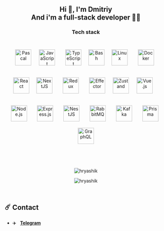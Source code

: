 ## <div align="center">Hi 👋, I'm Dmitriy</div><div align="center">And i'm a full-stack developer 👨‍💻</div>  
 
<div align="center"><h3>Tech stack</h3></div>
<br>
<div align="center">  
<a href="https://www.freepascal.org/" target="_blank"><img style="margin: 10px" src="https://is3-ssl.mzstatic.com/image/thumb/Purple113/v4/7c/75/af/7c75af6d-f246-5a3f-6c2a-350fa90f956c/AppIcon-0-0-1x_U007emarketing-0-0-0-7-0-0-sRGB-0-0-0-GLES2_U002c0-512MB-85-220-0-0.png/512x512bb.jpg" alt="Pascal" height="50" /></a>
<a href="https://www.javascript.com/" target="_blank"><img style="margin: 10px" src="https://profilinator.rishav.dev/skills-assets/javascript-original.svg" alt="JavaScript" height="50" /></a> 
  &nbsp
<a href="https://www.typescriptlang.org/" target="_blank"><img style="margin: 10px" src="https://profilinator.rishav.dev/skills-assets/typescript-original.svg" alt="TypeScript" height="50" /></a>
  &nbsp
<a href="https://www.gnu.org/software/bash/" target="_blank"><img margin="40px" src="https://profilinator.rishav.dev/skills-assets/gnu_bash-icon.svg" alt="Bash" height="50" /></a>
  &nbsp
<a href="https://www.linux.org/" target="_blank"><img style="margin: 10px" src="https://profilinator.rishav.dev/skills-assets/linux-original.svg" alt="Linux" height="50" /></a>
  &nbsp
<a href="https://www.docker.com/" target="_blank"><img style="margin: 10px" src="https://profilinator.rishav.dev/skills-assets/docker-original-wordmark.svg" alt="Docker" height="50" /></a>
  &nbsp
</div>  

<br>

<div align="center">  
<a href="https://reactjs.org/" target="_blank"><img src="https://profilinator.rishav.dev/skills-assets/react-original-wordmark.svg" alt="React" height="50" /></a>
  &nbsp
<a href="https://nextjs.org/" target="_blank"><img style="margin: 10px" src="https://profilinator.rishav.dev/skills-assets/nextjs.png" alt="NextJS" height="50" /></a>
  &nbsp
<a href="https://redux.js.org/" target="_blank"><img style="margin: 10px" src="https://profilinator.rishav.dev/skills-assets/redux-original.svg" alt="Redux" height="50" /></a>
  &nbsp
 <a href="https://effector.dev/" target="_blank"><img style="margin: 10px" src="https://effector.dev/img/comet.png" alt="Effector" height="50" /></a>
 <a href="https://www.npmjs.com/package/zustand" target="_blank"><img style="margin: 10px" src="https://repository-images.githubusercontent.com/180328715/fca49300-e7f1-11ea-9f51-cfd949b31560" alt="Zustand" height="50" /></a>
<a href="https://vuejs.org/" target="_blank"><img style="margin: 10px" src="https://profilinator.rishav.dev/skills-assets/vuejs-original-wordmark.svg" alt="Vue.js" height="50" /></a>
  &nbsp
</div>  

<br>

<div align="center">  
<a href="https://nodejs.org/" target="_blank"><img style="margin: 10px" src="https://profilinator.rishav.dev/skills-assets/nodejs-original-wordmark.svg" alt="Node.js" height="50" /></a>
  &nbsp
<a href="https://expressjs.com/" target="_blank"><img style="margin: 10px" src="https://profilinator.rishav.dev/skills-assets/express-original-wordmark.svg" alt="Express.js" height="50" /></a>
  &nbsp
<a href="https://nestjs.com/" target="_blank"><img style="margin: 10px" src="https://profilinator.rishav.dev/skills-assets/nestjs.svg" alt="NestJS" height="50" /></a>  
  &nbsp
<a href="https://www.rabbitmq.com/" target="_blank"><img style="margin: 10px" src="https://profilinator.rishav.dev/skills-assets/rabbitmq-icon.svg" alt="RabbitMQ" height="50" /></a>
  &nbsp
<a href="https://kafka.apache.org/" target="_blank"><img style="margin: 10px" src="https://profilinator.rishav.dev/skills-assets/apache_kafka-icon.svg" alt="Kafka" height="50" /></a>  
  &nbsp
<a href="https://www.prisma.io/" target="_blank"><img style="margin: 10px" src="https://profilinator.rishav.dev/skills-assets/prisma.png" alt="Prisma" height="50" /></a>  
  &nbsp
<a href="https://graphql.org/" target="_blank"><img style="margin: 10px" src="https://profilinator.rishav.dev/skills-assets/graphql.png" alt="GraphQL" height="50" /></a>  
</div>  

<br />
<br />
<br />

<div>
<p align="center"><img src="https://github-readme-streak-stats.herokuapp.com/?user=hryashik&" alt="hryashik" /></p>
<p align="center"><img align="center" src="https://github-readme-stats.vercel.app/api/top-langs?username=hryashik&show_icons=true&locale=en&layout=compact" alt="hryashik" /></p>
<br>
</div>

 
## :comet: Contact

- :airplane: &nbsp; **[Telegram](https://t.me/dmitriydultsev)**
<br>


<!--
**hryashik/hryashik** is a ✨ _special_ ✨ repository because its `README.md` (this file) appears on your GitHub profile.

Here are some ideas to get you started:

- 🔭 I’m currently working on ...
- 🌱 I’m currently learning ...
- 👯 I’m looking to collaborate on ...
- 🤔 I’m looking for help with ...
- 💬 Ask me about ...
- 📫 How to reach me: ...
- 😄 Pronouns: ...
- ⚡ Fun fact: ...
-->
